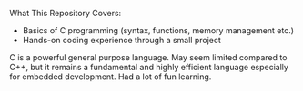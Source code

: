 What This Repository Covers:
- Basics of C programming (syntax, functions, memory management etc.)
- Hands-on coding experience through a small project

C is a powerful general purpose language. May seem limited compared to C++, but it remains a fundamental and highly efficient language especially for embedded development.
Had a lot of fun learning.


